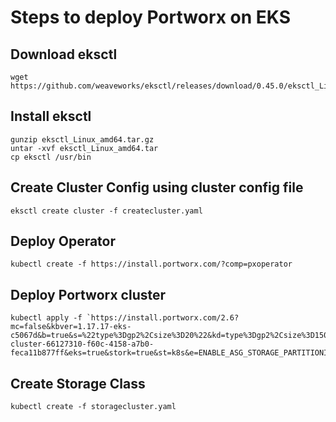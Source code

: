 # Steps to deploy Portworx on EKS 

## Download eksctl
```
wget https://github.com/weaveworks/eksctl/releases/download/0.45.0/eksctl_Linux_amd64.tar.gz
```

## Install eksctl 
```
gunzip eksctl_Linux_amd64.tar.gz
untar -xvf eksctl_Linux_amd64.tar
cp eksctl /usr/bin
```
## Create Cluster Config using cluster config file
```
eksctl create cluster -f createcluster.yaml
```
## Deploy Operator
```
kubectl create -f https://install.portworx.com/?comp=pxoperator
```
## Deploy Portworx cluster
```
kubectl apply -f `https://install.portworx.com/2.6?mc=false&kbver=1.17.17-eks-c5067d&b=true&s=%22type%3Dgp2%2Csize%3D20%22&kd=type%3Dgp2%2Csize%3D150&c=px-cluster-66127310-f60c-4158-a7b0-feca11b877ff&eks=true&stork=true&st=k8s&e=ENABLE_ASG_STORAGE_PARTITIONING%3Dtrue`
```

## Create Storage Class
```
kubectl create -f storagecluster.yaml
```


